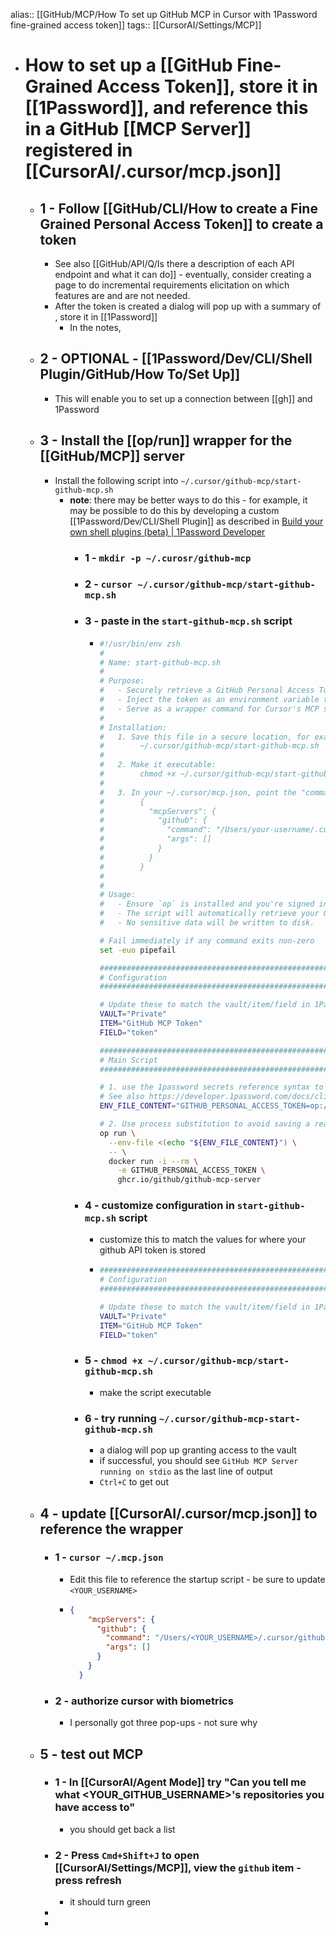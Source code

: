alias:: [[GitHub/MCP/How To set up GitHub MCP in Cursor with 1Password fine-grained access token]]
tags:: [[CursorAI/Settings/MCP]]

- # How to set up a [[GitHub Fine-Grained Access Token]], store it in [[1Password]], and reference this in a GitHub [[MCP Server]] registered in [[CursorAI/.cursor/mcp.json]]
	- ## 1 - Follow [[GitHub/CLI/How to create a Fine Grained Personal Access Token]] to create a token
		- See also [[GitHub/API/Q/Is there a description of each API endpoint and what it can do]] - eventually, consider creating a page to do incremental requirements elicitation on which features are and are not needed.
		- After the token is created a dialog will pop up with a summary of , store it in [[1Password]]
			- In the notes,
	- ## 2 - OPTIONAL - [[1Password/Dev/CLI/Shell Plugin/GitHub/How To/Set Up]]
		- This will enable you to set up a connection between [[gh]] and 1Password
	- ## 3 - Install the [[op/run]] wrapper for the [[GitHub/MCP]] server
		- Install the following script into `~/.cursor/github-mcp/start-github-mcp.sh`
			- **note**: there may be better ways to do this - for example, it may be possible to do this by developing a custom [[1Password/Dev/CLI/Shell Plugin]] as described in [Build your own shell plugins (beta) | 1Password Developer](https://developer.1password.com/docs/cli/shell-plugins/contribute/)
				- ### 1 - `mkdir -p ~/.curosr/github-mcp`
				- ### 2 - `cursor ~/.cursor/github-mcp/start-github-mcp.sh`
				- ### 3 - paste in the `start-github-mcp.sh` script
					- ```zsh
					  #!/usr/bin/env zsh
					  #
					  # Name: start-github-mcp.sh
					  #
					  # Purpose:
					  #   - Securely retrieve a GitHub Personal Access Token (PAT) from 1Password
					  #   - Inject the token as an environment variable to Docker via `op run`
					  #   - Serve as a wrapper command for Cursor's MCP server configuration
					  #
					  # Installation:
					  #   1. Save this file in a secure location, for example:
					  #        ~/.cursor/github-mcp/start-github-mcp.sh
					  #
					  #   2. Make it executable:
					  #        chmod +x ~/.cursor/github-mcp/start-github-mcp.sh
					  #
					  #   3. In your ~/.cursor/mcp.json, point the "command" to this script. For example:
					  #        {
					  #          "mcpServers": {
					  #            "github": {
					  #              "command": "/Users/your-username/.cursor/github-mcp/start-github-mcp.sh",
					  #              "args": []
					  #            }
					  #          }
					  #        }
					  #
					  #
					  # Usage:
					  #   - Ensure `op` is installed and you're signed in to 1Password via the CLI.
					  #   - The script will automatically retrieve your GitHub PAT at runtime.
					  #   - No sensitive data will be written to disk.
					  
					  # Fail immediately if any command exits non-zero
					  set -euo pipefail
					  
					  ################################################################################
					  # Configuration
					  ################################################################################
					  
					  # Update these to match the vault/item/field in 1Password
					  VAULT="Private"
					  ITEM="GitHub MCP Token"
					  FIELD="token"
					  
					  ################################################################################
					  # Main Script
					  ################################################################################
					  
					  # 1. use the 1password secrets reference syntax to get the token
					  # See also https://developer.1password.com/docs/cli/secret-reference-syntax/#:~:text=To%20get%20a%20secret%20reference,reference%20from%20the%20JSON%20output.
					  ENV_FILE_CONTENT="GITHUB_PERSONAL_ACCESS_TOKEN=op://${VAULT}/${ITEM}/${FIELD}"
					  
					  # 2. Use process substitution to avoid saving a real .env file to disk
					  op run \
					    --env-file <(echo "${ENV_FILE_CONTENT}") \
					    -- \
					    docker run -i --rm \
					      -e GITHUB_PERSONAL_ACCESS_TOKEN \
					      ghcr.io/github/github-mcp-server
					  ```
				- ### 4 - customize configuration in `start-github-mcp.sh` script
					- customize this to match the values for where your github API token is stored
					- ```zsh
					  ################################################################################
					  # Configuration
					  ################################################################################
					  
					  # Update these to match the vault/item/field in 1Password
					  VAULT="Private"
					  ITEM="GitHub MCP Token"
					  FIELD="token"
					  ```
				- ### 5 - `chmod +x ~/.cursor/github-mcp/start-github-mcp.sh`
					- make the script executable
				- ### 6 - try running `~/.cursor/github-mcp-start-github-mcp.sh`
					- a dialog will pop up granting access to the vault
					- if successful, you should see `GitHub MCP Server running on stdio` as the last line of output
					- `Ctrl+C` to get out
	- ## 4 - update [[CursorAI/.cursor/mcp.json]] to reference the wrapper
		- ### 1 - `cursor ~/.mcp.json`
			- Edit this file to reference the startup script - be sure to update `<YOUR_USERNAME>`
			- ```json
			  {
			      "mcpServers": {
			        "github": {
			          "command": "/Users/<YOUR_USERNAME>/.cursor/github-mcp/start-github-mcp.sh",
			          "args": []
			        }
			      }
			    }
			  ```
		- ### 2 - authorize cursor with biometrics
			- I personally got three pop-ups - not sure why
	- ## 5 - test out MCP
		- ### 1 - In [[CursorAI/Agent Mode]] try "Can you tell me what <YOUR_GITHUB_USERNAME>'s repositories you have access to"
			- you should get back a list
		- ### 2 - Press `Cmd+Shift+J` to open [[CursorAI/Settings/MCP]], view the `github` item - press refresh
			- it should turn green
		-
		-